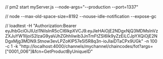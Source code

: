
// pm2 start myServer.js --node-args="--production --port=1337"

// node --max-old-space-size=8192 --nouse-idle-notification --expose-gc

// loadtest -H "Authorization:Bearer eyJhbGciOiJIUzI1NiIsInR5cCI6IkpXVCJ9.eyJleHAiOjE2NDgxNjQ3MDMsInVzZXJuYW1lIjoiS2lzaG9yaVJhZGhhIiwib3JnTmFtZSI6Ik9yZzEiLCJpYXQiOjE2NDgxMjg3MDN9.Stnow3evLPZoKlP57e5l5R8q3n-ioJIaiDTaCPx9UGk" -n 100 -c 1 -k "http://localhost:4000/channels/mychannel/chaincodes/fot?args=["0001_006"]&fcn=GetProductByUniqueID"

